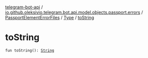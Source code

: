[telegram-bot-api](../../../index.md) / [io.github.oleksivio.telegram.bot.api.model.objects.passport.errors](../../index.md) / [PassportElementErrorFiles](../index.md) / [Type](index.md) / [toString](./to-string.md)

# toString

`fun toString(): `[`String`](https://kotlinlang.org/api/latest/jvm/stdlib/kotlin/-string/index.html)